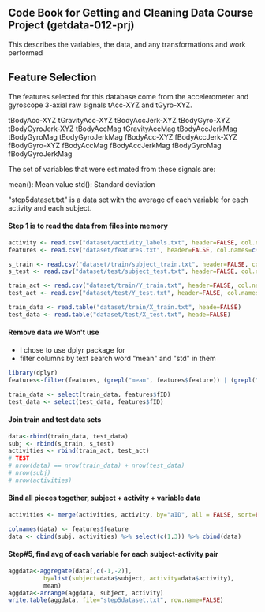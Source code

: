 ## Code Book for Getting and Cleaning Data Course Project (getdata-012-prj)
This describes the variables, the data, and any transformations and work performed

## Feature Selection 

The features selected for this database come from the accelerometer and gyroscope 3-axial raw signals tAcc-XYZ and tGyro-XYZ. 

tBodyAcc-XYZ
tGravityAcc-XYZ
tBodyAccJerk-XYZ
tBodyGyro-XYZ
tBodyGyroJerk-XYZ
tBodyAccMag
tGravityAccMag
tBodyAccJerkMag
tBodyGyroMag
tBodyGyroJerkMag
fBodyAcc-XYZ
fBodyAccJerk-XYZ
fBodyGyro-XYZ
fBodyAccMag
fBodyAccJerkMag
fBodyGyroMag
fBodyGyroJerkMag

The set of variables that were estimated from these signals are: 

mean(): Mean value
std(): Standard deviation

"step5dataset.txt" is a data set with the average of each variable for each activity and each subject.


#### Step 1 is to read the data from files into memory

```R
activity <- read.csv("dataset/activity_labels.txt", header=FALSE, col.names=c("aID", "activity"), sep=" ")
features <- read.csv("dataset/features.txt", header=FALSE, col.names=c("fID", "feature"), sep=" ")

s_train <- read.csv("dataset/train/subject_train.txt", header=FALSE, col.names=c("subject"))
s_test <- read.csv("dataset/test/subject_test.txt", header=FALSE, col.names=c("subject"))

train_act <- read.csv("dataset/train/Y_train.txt", header=FALSE, col.names=c("aID"))
test_act <- read.csv("dataset/test/Y_test.txt", header=FALSE, col.names=c("aID"))

train_data <- read.table("dataset/train/X_train.txt", heade=FALSE)
test_data <- read.table("dataset/test/X_test.txt", heade=FALSE)
```

#### Remove data we Won't use
* I chose to use dplyr package for 
* filter columns by text search word "mean" and "std" in them

```R
library(dplyr)
features<-filter(features, (grepl("mean", features$feature)) | (grepl("std", features$feature)))

train_data <- select(train_data, features$fID)
test_data <- select(test_data, features$fID)
```

#### Join train and test data sets

```R
data<-rbind(train_data, test_data)
subj <- rbind(s_train, s_test)
activities <- rbind(train_act, test_act)
# TEST
# nrow(data) == nrow(train_data) + nrow(test_data)
# nrow(subj)
# nrow(activities)
```

#### Bind all pieces together, subject + activity + variable data
```R
activities <- merge(activities, activity, by="aID", all = FALSE, sort=FALSE)

colnames(data) <- features$feature
data <- cbind(subj, activities) %>% select(c(1,3)) %>% cbind(data)
```

#### Step#5, find avg of each variable for each subject-activity pair
```R
aggdata<-aggregate(data[,c(-1,-2)],
          by=list(subject=data$subject, activity=data$activity),
          mean)
aggdata<-arrange(aggdata, subject, activity)
write.table(aggdata, file="step5dataset.txt", row.name=FALSE)
```
